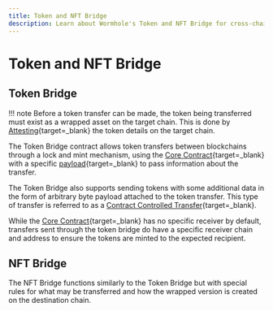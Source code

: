 ```yaml
---
title: Token and NFT Bridge 
description: Learn about Wormhole's Token and NFT Bridge for cross-chain transfers using lock and mint mechanisms, ensuring secure and efficient asset movement.
---
```


# Token and NFT Bridge

## Token Bridge

!!! note
    Before a token transfer can be made, the token being transferred must exist as a wrapped asset on the target chain. This is done by [Attesting](#){target=\_blank} the token details on the target chain. <!-- link to VAAs -->

The Token Bridge contract allows token transfers between blockchains through a lock and mint mechanism, using the [Core Contract](/learn/messaging/core-contracts/){target=\_blank} with a specific [payload](#){target=\_blank} to pass information about the transfer. <!--payload links to VAAs page payloads -->

The Token Bridge also supports sending tokens with some additional data in the form of arbitrary byte payload attached to the token transfer. This type of transfer is referred to as a [Contract Controlled Transfer](#){target=\_blank}. <!-- links to VAAs page token + msg  -->

While the [Core Contract](/learn/messaging/core-contracts/){target=\_blank} has no specific receiver by default, transfers sent through the token bridge do have a specific receiver chain and address to ensure the tokens are minted to the expected recipient.

## NFT Bridge

The NFT Bridge functions similarly to the Token Bridge but with special rules for what may be transferred and how the wrapped version is created on the destination chain.